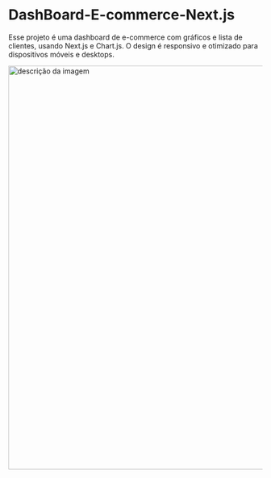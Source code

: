 # DashBoard-E-commerce-Next.js

Esse projeto é uma dashboard de e-commerce com gráficos e lista de clientes, usando Next.js e Chart.js. O design é responsivo e otimizado para dispositivos móveis e desktops.

<img src="https://tinypic.host/images/2023/04/03/image46fe2190bb051c1d.png" alt="descrição da imagem" width="800">
